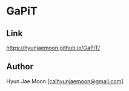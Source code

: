 # GaPiT

## Link
https://hyunjaemoon.github.io/GaPiT/

## Author
Hyun Jae Moon [calhyunjaemoon@gmail.com]